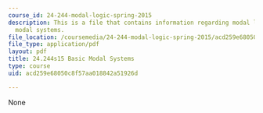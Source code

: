 ```yaml
---
course_id: 24-244-modal-logic-spring-2015
description: This is a file that contains information regarding modal logic basic
  modal systems.
file_location: /coursemedia/24-244-modal-logic-spring-2015/acd259e68050c8f57aa018842a51926d_MIT24_244S15_BasicModal.pdf
file_type: application/pdf
layout: pdf
title: 24.244s15 Basic Modal Systems
type: course
uid: acd259e68050c8f57aa018842a51926d

---
```

None